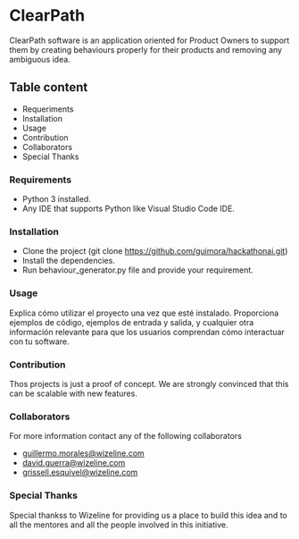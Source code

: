 # ClearPath
ClearPath software is an application oriented for Product Owners to support them by creating behaviours properly for their products and removing any ambiguous idea.

## Table content
+ Requeriments
+ Installation
+ Usage
+ Contribution
+ Collaborators
+ Special Thanks

### Requirements
+ Python 3 installed.
+ Any IDE that supports Python like Visual Studio Code IDE.

### Installation
+ Clone the project (git clone https://github.com/guimora/hackathonai.git)
+ Install the dependencies.
+ Run behaviour_generator.py file and provide your requirement.

### Usage
Explica cómo utilizar el proyecto una vez que esté instalado. Proporciona ejemplos de código, ejemplos de entrada y salida, y cualquier otra información relevante para que los usuarios comprendan cómo interactuar con tu software.

### Contribution
Thos projects is just a proof of concept. We are strongly convinced that this can be scalable with new features.

### Collaborators
For more information contact any of the following collaborators
+ guillermo.morales@wizeline.com
+ david.guerra@wizeline.com
+ grissell.esquivel@wizeline.com

### Special Thanks
Special thankss to Wizeline for providing us a place to build this idea and to all the mentores and all the people involved in this initiative.